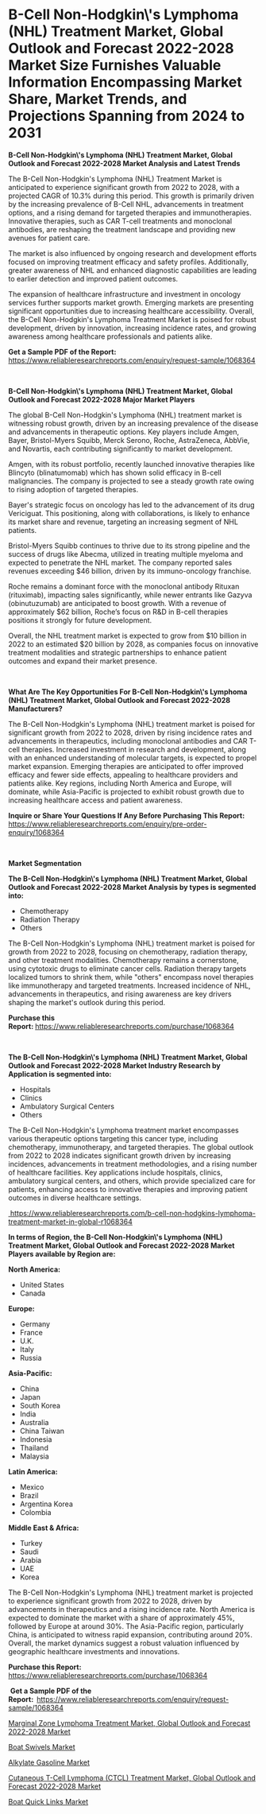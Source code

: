 <p><h1>B-Cell Non-Hodgkin\'s Lymphoma (NHL) Treatment Market, Global Outlook and Forecast 2022-2028 Market Size Furnishes Valuable Information Encompassing Market Share, Market Trends, and Projections Spanning from 2024 to 2031</h1></p><p><strong>B-Cell Non-Hodgkin\'s Lymphoma (NHL) Treatment Market, Global Outlook and Forecast 2022-2028 Market Analysis and Latest Trends</strong></p>
<p><p>The B-Cell Non-Hodgkin's Lymphoma (NHL) Treatment Market is anticipated to experience significant growth from 2022 to 2028, with a projected CAGR of 10.3% during this period. This growth is primarily driven by the increasing prevalence of B-Cell NHL, advancements in treatment options, and a rising demand for targeted therapies and immunotherapies. Innovative therapies, such as CAR T-cell treatments and monoclonal antibodies, are reshaping the treatment landscape and providing new avenues for patient care.</p><p>The market is also influenced by ongoing research and development efforts focused on improving treatment efficacy and safety profiles. Additionally, greater awareness of NHL and enhanced diagnostic capabilities are leading to earlier detection and improved patient outcomes. </p><p>The expansion of healthcare infrastructure and investment in oncology services further supports market growth. Emerging markets are presenting significant opportunities due to increasing healthcare accessibility. Overall, the B-Cell Non-Hodgkin's Lymphoma Treatment Market is poised for robust development, driven by innovation, increasing incidence rates, and growing awareness among healthcare professionals and patients alike.</p></p>
<p><strong>Get a Sample PDF of the Report:&nbsp;</strong> <a href="https://www.reliableresearchreports.com/enquiry/request-sample/1068364?utm_campaign=118&utm_medium=2&utm_source=Github&utm_content=ia&utm_term=03122024&utm_id=b-cell-non-hodgkins-lymphoma-nhl-treatment-market-global-outlook-and-forecast-2022-2028">https://www.reliableresearchreports.com/enquiry/request-sample/1068364</a></p>
<p>&nbsp;</p>
<p><strong>B-Cell Non-Hodgkin\'s Lymphoma (NHL) Treatment Market, Global Outlook and Forecast 2022-2028 Major Market Players</strong></p>
<p><p>The global B-Cell Non-Hodgkin's Lymphoma (NHL) treatment market is witnessing robust growth, driven by an increasing prevalence of the disease and advancements in therapeutic options. Key players include Amgen, Bayer, Bristol-Myers Squibb, Merck Serono, Roche, AstraZeneca, AbbVie, and Novartis, each contributing significantly to market development.</p><p>Amgen, with its robust portfolio, recently launched innovative therapies like Blincyto (blinatumomab) which has shown solid efficacy in B-cell malignancies. The company is projected to see a steady growth rate owing to rising adoption of targeted therapies.</p><p>Bayer's strategic focus on oncology has led to the advancement of its drug Vericiguat. This positioning, along with collaborations, is likely to enhance its market share and revenue, targeting an increasing segment of NHL patients.</p><p>Bristol-Myers Squibb continues to thrive due to its strong pipeline and the success of drugs like Abecma, utilized in treating multiple myeloma and expected to penetrate the NHL market. The company reported sales revenues exceeding $46 billion, driven by its immuno-oncology franchise.</p><p>Roche remains a dominant force with the monoclonal antibody Rituxan (rituximab), impacting sales significantly, while newer entrants like Gazyva (obinutuzumab) are anticipated to boost growth. With a revenue of approximately $62 billion, Roche’s focus on R&D in B-cell therapies positions it strongly for future development.</p><p>Overall, the NHL treatment market is expected to grow from $10 billion in 2022 to an estimated $20 billion by 2028, as companies focus on innovative treatment modalities and strategic partnerships to enhance patient outcomes and expand their market presence.</p></p>
<p>&nbsp;</p>
<p><strong>What Are The Key Opportunities For B-Cell Non-Hodgkin\'s Lymphoma (NHL) Treatment Market, Global Outlook and Forecast 2022-2028 Manufacturers?</strong></p>
<p><p>The B-Cell Non-Hodgkin's Lymphoma (NHL) treatment market is poised for significant growth from 2022 to 2028, driven by rising incidence rates and advancements in therapeutics, including monoclonal antibodies and CAR T-cell therapies. Increased investment in research and development, along with an enhanced understanding of molecular targets, is expected to propel market expansion. Emerging therapies are anticipated to offer improved efficacy and fewer side effects, appealing to healthcare providers and patients alike. Key regions, including North America and Europe, will dominate, while Asia-Pacific is projected to exhibit robust growth due to increasing healthcare access and patient awareness.</p></p>
<p><strong>Inquire or Share Your Questions If Any Before Purchasing This Report:</strong> <a href="https://www.reliableresearchreports.com/enquiry/pre-order-enquiry/1068364?utm_campaign=118&utm_medium=2&utm_source=Github&utm_content=ia&utm_term=03122024&utm_id=b-cell-non-hodgkins-lymphoma-nhl-treatment-market-global-outlook-and-forecast-2022-2028">https://www.reliableresearchreports.com/enquiry/pre-order-enquiry/1068364</a></p>
<p>&nbsp;</p>
<p><strong>Market Segmentation</strong></p>
<p><strong>The B-Cell Non-Hodgkin\'s Lymphoma (NHL) Treatment Market, Global Outlook and Forecast 2022-2028 Market Analysis by types is segmented into:</strong></p>
<p><ul><li>Chemotherapy</li><li>Radiation Therapy</li><li>Others</li></ul></p>
<p><p>The B-Cell Non-Hodgkin's Lymphoma (NHL) treatment market is poised for growth from 2022 to 2028, focusing on chemotherapy, radiation therapy, and other treatment modalities. Chemotherapy remains a cornerstone, using cytotoxic drugs to eliminate cancer cells. Radiation therapy targets localized tumors to shrink them, while "others" encompass novel therapies like immunotherapy and targeted treatments. Increased incidence of NHL, advancements in therapeutics, and rising awareness are key drivers shaping the market's outlook during this period.</p></p>
<p><strong>Purchase this Report:&nbsp;</strong><a href="https://www.reliableresearchreports.com/purchase/1068364?utm_campaign=118&utm_medium=2&utm_source=Github&utm_content=ia&utm_term=03122024&utm_id=b-cell-non-hodgkins-lymphoma-nhl-treatment-market-global-outlook-and-forecast-2022-2028">https://www.reliableresearchreports.com/purchase/1068364</a></p>
<p>&nbsp;</p>
<p><strong>The B-Cell Non-Hodgkin\'s Lymphoma (NHL) Treatment Market, Global Outlook and Forecast 2022-2028 Market Industry Research by Application is segmented into:</strong></p>
<p><ul><li>Hospitals</li><li>Clinics</li><li>Ambulatory Surgical Centers</li><li>Others</li></ul></p>
<p><p>The B-Cell Non-Hodgkin's Lymphoma treatment market encompasses various therapeutic options targeting this cancer type, including chemotherapy, immunotherapy, and targeted therapies. The global outlook from 2022 to 2028 indicates significant growth driven by increasing incidences, advancements in treatment methodologies, and a rising number of healthcare facilities. Key applications include hospitals, clinics, ambulatory surgical centers, and others, which provide specialized care for patients, enhancing access to innovative therapies and improving patient outcomes in diverse healthcare settings.</p></p>
<p><a href="https://www.reliableresearchreports.com/b-cell-non-hodgkins-lymphoma-treatment-market-in-global-r1068364?utm_campaign=118&utm_medium=2&utm_source=Github&utm_content=ia&utm_term=03122024&utm_id=b-cell-non-hodgkins-lymphoma-nhl-treatment-market-global-outlook-and-forecast-2022-2028">&nbsp;https://www.reliableresearchreports.com/b-cell-non-hodgkins-lymphoma-treatment-market-in-global-r1068364</a></p>
<p><strong>In terms of Region, the B-Cell Non-Hodgkin\'s Lymphoma (NHL) Treatment Market, Global Outlook and Forecast 2022-2028 Market Players available by Region are:</strong></p>
<p>
    <p> <strong> North America: </strong>
        <ul>
            <li>United States</li>
            <li>Canada</li>
        </ul>
        </p> 
    <p> <strong> Europe: </strong>
        <ul>
            <li>Germany</li>
            <li>France</li>
            <li>U.K.</li>
            <li>Italy</li>
            <li>Russia</li>
        </ul>
        </p> 
    <p> <strong> Asia-Pacific: </strong>
        <ul>
            <li>China</li>
            <li>Japan</li>
            <li>South Korea</li>
            <li>India</li>
            <li>Australia</li>
            <li>China Taiwan</li>
            <li>Indonesia</li>
            <li>Thailand</li>
            <li>Malaysia</li>
        </ul>
        </p> 
    <p> <strong> Latin America: </strong>
        <ul>
            <li>Mexico</li>
            <li>Brazil</li>
            <li>Argentina Korea</li>
            <li>Colombia</li>
        </ul>
        </p> 
    <p> <strong> Middle East & Africa: </strong>
        <ul>
            <li>Turkey</li>
            <li>Saudi</li>
            <li>Arabia</li>
            <li>UAE</li>
            <li>Korea</li>
        </ul>
    </p>
    </p>
<p><p>The B-Cell Non-Hodgkin's Lymphoma (NHL) treatment market is projected to experience significant growth from 2022 to 2028, driven by advancements in therapeutics and a rising incidence rate. North America is expected to dominate the market with a share of approximately 45%, followed by Europe at around 30%. The Asia-Pacific region, particularly China, is anticipated to witness rapid expansion, contributing around 20%. Overall, the market dynamics suggest a robust valuation influenced by geographic healthcare investments and innovations.</p></p>
<p><strong>Purchase this Report: </strong><a href="https://www.reliableresearchreports.com/purchase/1068364?utm_campaign=118&utm_medium=2&utm_source=Github&utm_content=ia&utm_term=03122024&utm_id=b-cell-non-hodgkins-lymphoma-nhl-treatment-market-global-outlook-and-forecast-2022-2028">https://www.reliableresearchreports.com/purchase/1068364</a></p>
<p>&nbsp;<strong>Get a Sample PDF of the Report:&nbsp;&nbsp;</strong><a href="https://www.reliableresearchreports.com/enquiry/request-sample/1068364?utm_campaign=118&utm_medium=2&utm_source=Github&utm_content=ia&utm_term=03122024&utm_id=b-cell-non-hodgkins-lymphoma-nhl-treatment-market-global-outlook-and-forecast-2022-2028">https://www.reliableresearchreports.com/enquiry/request-sample/1068364</a></p>
<p><strong></strong></p>
<p><p><a href="https://github.com/tona7vba/Market-Research-Report-List-1/blob/main/marginal-zone-lymphoma-treatment-market-global-outlook-and-forecast-2022-2028-market.md?utm_campaign=118&utm_medium=2&utm_source=Github&utm_content=ia&utm_term=03122024&utm_id=b-cell-non-hodgkins-lymphoma-nhl-treatment-market-global-outlook-and-forecast-2022-2028">Marginal Zone Lymphoma Treatment Market, Global Outlook and Forecast 2022-2028 Market</a></p><p><a href="https://issuu.com/reportprime-2/docs/boat-swivels-market-size-2030.pptx?utm_campaign=118&utm_medium=2&utm_source=Github&utm_content=ia&utm_term=03122024&utm_id=b-cell-non-hodgkins-lymphoma-nhl-treatment-market-global-outlook-and-forecast-2022-2028">Boat Swivels Market</a></p><p><a href="https://www.linkedin.com/pulse/competitive-overview-alkylate-gasoline-market-growth-ywyoe?utm_campaign=118&utm_medium=2&utm_source=Github&utm_content=ia&utm_term=03122024&utm_id=b-cell-non-hodgkins-lymphoma-nhl-treatment-market-global-outlook-and-forecast-2022-2028">Alkylate Gasoline Market</a></p><p><a href="https://github.com/dringals/Market-Research-Report-List-6/blob/main/cutaneous-t-cell-lymphoma-ctcl-treatment-market-global-outlook-and-forecast-2022-2028-market.md?utm_campaign=118&utm_medium=2&utm_source=Github&utm_content=ia&utm_term=03122024&utm_id=b-cell-non-hodgkins-lymphoma-nhl-treatment-market-global-outlook-and-forecast-2022-2028">Cutaneous T-Cell Lymphoma (CTCL) Treatment Market, Global Outlook and Forecast 2022-2028 Market</a></p><p><a href="https://issuu.com/reportprime-2/docs/boat-quick-links-market-size-2030.pptx?utm_campaign=118&utm_medium=2&utm_source=Github&utm_content=ia&utm_term=03122024&utm_id=b-cell-non-hodgkins-lymphoma-nhl-treatment-market-global-outlook-and-forecast-2022-2028">Boat Quick Links Market</a></p></p>